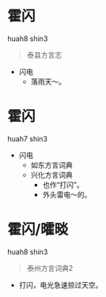 # 霍闪
huah8 shin3
> 泰县方言志
- 闪电
  - 落雨天～。

# 霍闪
huah7 shin3
+ 闪电
  * 如东方言词典
  * 兴化方言词典
    + 也作“打闪”。
    - 外头雷电～的。

# 霍闪/曤晱
huah8 shin3
> 泰州方言词典2
- 打闪，电光急速掠过天空。
